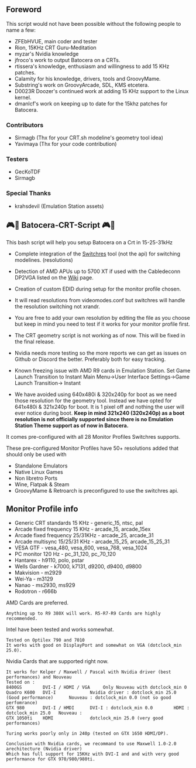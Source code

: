 ## Foreword

This script would not have been possible without the following people to name a few:
 - ZFEbHVUE, main coder and tester
 - Rion, 15KHz CRT Guru-Meditation
 - myzar's Nvidia knowledge
 - jfroco's work to output Batocera on a CRTs.
 - rtissera's knowledge, enthusiasm and willingness to add 15 KHz patches.
 - Calamity for his knowledge, drivers, tools and GroovyMame.
 - Substring's work on GroovyArcade, SDL, KMS etcetera.
 - D0023R Doozer's continued work at adding 15 KHz support to the Linux kernel.
 - dmanlcf's work on keeping up to date for the 15khz patches for Batocera.

### Contributors 
 - Sirmagb  (Thx for your CRT.sh modeline's geometry tool idea)    
 - Yavimaya (Thx for your code contribution)

### Testers 
 - GecKoTDF
 - Sirmagb

### Special Thanks
- krahsdevil (Emulation Station assets) 
 
## :video_game::penguin: Batocera-CRT-Script :video_game::penguin:

This bash script will help you setup Batocera on a Crt in 15-25-31kHz
 
 - Complete integration of the [Switchres](https://github.com/antonioginer/switchres/blob/master/README.md) tool (not the api) for switching modelines. (resolutions)
 - Detection of AMD APUs up to 5700 XT if used with the Cabledeconn DP2VGA listed on the [Wiki](https://wiki.batocera.org/batocera-and-crt#displayport_to_vga_dac) page.
 - Creation of custom EDID during setup for the monitor profile chosen.
 - It will read resolutions from videomodes.conf but switchres will handle the resolution switching not xrandr. 
 - You are free to add your own resolution by editing the file as you choose but keep in mind you need to test if it works for your monitor profile first. 
  - The CRT geometry script is not working as of now. This will be fixed in the final release. 
  - Nvidia needs more testing so the more reports we can get as issues on Github or Discord the better. Preferably both for easy tracking.
  - Known freezing issue with AMD R9 cards in Emulation Station. 
  Set Game Launch Transition to Instant
  Main Menu->User Interface Settings->Game Launch Transition-> Instant
  
  - We have avoided using 640x480i & 320x240p for boot as we need those resolution for the geometry tool.
Instead we have opted for 641x480i & 321x240p for boot. 
It is 1 pixel off and nothing the user will ever notice during boot.
**Keep in mind 321x240 (320x240p) as a boot resolution is not officially supported since there is no Emulation Station Theme support as of now in Batocera.**

It comes pre-configured with all 28 Monitor Profiles Switchres supports.

These pre-configured Monitor Profiles have 50+ resolutions added that should only be used with

 - Standalone Emulators
 - Native Linux Games
 - Non libretro Ports
 - Wine, Flatpak & Steam
 - GroovyMame & Retroarch is preconfigured to use the switchres api.

## Monitor Profile info

 - Generic CRT standards 15 KHz - generic_15, ntsc, pal
 - Arcade fixed frequency 15 KHz - arcade_15, arcade_15ex
 - Arcade fixed frequency 25/31KHz - arcade_25, arcade_31
 - Arcade multisync 15/25/31 KHz - arcade_15_25, arcade_15_25_31
 - VESA GTF - vesa_480, vesa_600, vesa_768, vesa_1024
 - PC monitor 120 Hz - pc_31_120, pc_70_120
 - Hantarex - h9110, polo, pstar
 - Wells Gardner - k7000, k7131, d9200, d9400, d9800
 - Makvision - m2929
 - Wei-Ya - m3129
 - Nanao - ms2930, ms929
 - Rodotron - r666b 

AMD Cards are preferred.

    Anything up to R9 380X will work. R5-R7-R9 Cards are highly recommended.

Intel have been tested and works somewhat.
    
    Tested on Optilex 790 and 7010
    It works with good on DisplayPort and somewhat on VGA (dotclock_min 25.0).

Nvidia Cards that are supported right now.

    It works for Kelper / Maxwell / Pascal with Nvidia driver (best performances) and Nouveau
    Tested on :
    8400GS        DVI-I / HDMI / VGA     Only Nouveau with dotclock_min 0 
    Quadro K600   DVI-I             Nvidia driver : dotclock_min 25.0  (Good performance)      Nouveau : dotclock_min 0.0 (not so good perfomrance)
    GTX 980       DVI-I / HMDI      DVI-I : dotclock_min 0.0        HDMI : dotclock_min 25.0   Nouveau :
    GTX 1050ti    HDMI              dotclock_min 25.0 (very good performances)   
    
    Turing works poorly only in 240p (tested on GTX 1650 HDMI/DP).
    
    Conclusion with Nvidia cards, we recommand to use Maxwell 1.0-2.0 arechitecture (Nvidia driver) 
    Which has full support for 15KHz with DVI-I and and with very good performance for GTX 970/980/980ti.
  
